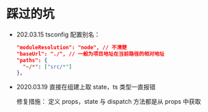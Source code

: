 # 踩过的坑

- 202.03.15
  tsconfig 配置别名：

  ```json
  "moduleResolution": "node", // 不清楚
  "baseUrl": "./", // 一般为项目地址在当前路径的相对地址
  "paths": {
    "~/*": ["src/*"]
  },
  ```

- 2020.03.19
  直接在组建上取 state，ts 类型一直报错

  修复措施： 定义 props，state 与 dispatch 方法都是从 props 中获取
